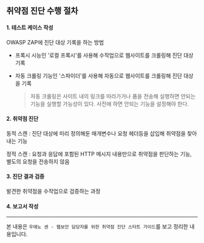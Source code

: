 ## 취약점 진단 수행 절차

#### 1. 테스트 케이스 작성

OWASP ZAP에 진단 대상 기록을 하는 방법

- 프록시 시능인 '로컬 프록시'를 사용해 수작업으로 웹사이트를 크롤링해 진단 대상 기록

- 자동 크롤링 기능인 '스파이더'를 사용해 자동으로 웹사이트를 크롤링해 진단 대상을 기록

  > 자동 크롤링은 사이트 내의 링크를 따라가거나 폼을 전송해 실행하면 안되는 기능을 실행할 가능성이 있다. 사전에 하면 안되는 기능을 설정해야 한다.



#### 2. 취약점 진단

동적 스캔 : 진단 대상에 미리 정의해둔 매개변수나 요청 헤더등을 삽입해 취약점을 찾아내는 기능

정적 스캔 : 요청과 응답에 포함된 HTTP 메시지 내용만으로 취약점을 판단하는 기능, 별도의 요청을 전송하지 않음



#### 3. 진단 결과 검증

발견한 취약점을 수작업으로 검증하는 과정



#### 4. 보고서 작성









---

본 내용은 `우에노 센 - 웹보안 담당자를 위한 취약점 진단 스타트 가이드`를 보고 정리한 내용입니다.